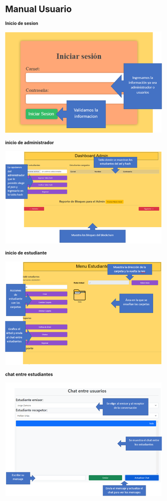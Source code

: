 
# Manual Usuario

#### Inicio de sesion

![](./imagenes/inicio.png)

#### inicio de administrador

![](./imagenes/admin.png)

#### inicio de estudiante

![](./imagenes/estudiante.png)

#### chat entre estudiantes

![](./imagenes/chat.png)